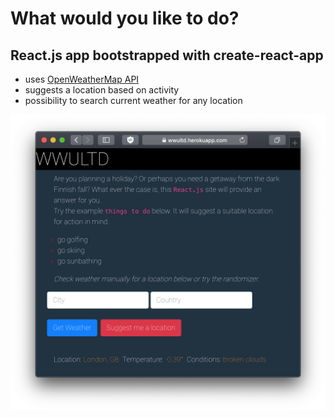 # What would you like to do?

## React.js app bootstrapped with create-react-app 

* uses [OpenWeatherMap API](https://openweathermap.org/)
* suggests a location based on activity
* possibility to search current weather for any location

![Screenshot](https://github.com/jpir13/wwultd/raw/master/ss/wwultd.png "Screenshot")
